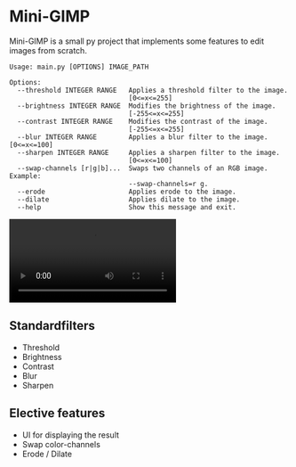 # Mini-GIMP

Mini-GIMP is a small py project that implements some features to edit images from scratch.

```text
Usage: main.py [OPTIONS] IMAGE_PATH

Options:
  --threshold INTEGER RANGE   Applies a threshold filter to the image.
                              [0<=x<=255]
  --brightness INTEGER RANGE  Modifies the brightness of the image.
                              [-255<=x<=255]
  --contrast INTEGER RANGE    Modifies the contrast of the image.
                              [-255<=x<=255]
  --blur INTEGER RANGE        Applies a blur filter to the image.  [0<=x<=100]
  --sharpen INTEGER RANGE     Applies a sharpen filter to the image.
                              [0<=x<=100]
  --swap-channels [r|g|b]...  Swaps two channels of an RGB image. Example:
                              --swap-channels=r g.
  --erode                     Applies erode to the image.
  --dilate                    Applies dilate to the image.
  --help                      Show this message and exit.
```

![](showcase.webm)

## Standardfilters

- Threshold
- Brightness
- Contrast
- Blur
- Sharpen

## Elective features

- UI for displaying the result
- Swap color-channels
- Erode / Dilate
